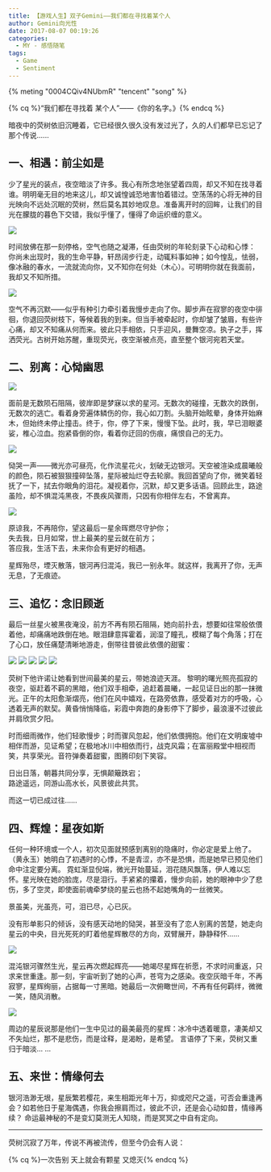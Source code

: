 ```yaml
---
title: 【游戏人生】双子Gemini——我们都在寻找着某个人
author: Gemini向光性
date: 2017-08-07 00:19:26
categories: 
  - MY - 感悟随笔
tags: 
  - Game
  - Sentiment
---
```


{% meting "0004CQiv4NUbmR" "tencent" "song" %}

{% cq %}“我们都在寻找着  某个人”——《你的名字。》{% endcq %}

暗夜中的荧树依旧沉睡着，它已经很久很久没有发过光了，久的人们都早已忘记了那个传说......

<!-- more -->

## 一、相遇：前尘如是

少了星光的装点，夜空暗淡了许多。我心有所念地张望着四周，却又不知在找寻着谁。明明毫无目的地来这儿，却又诚惶诚恐地害怕着错过。空荡荡的心将无神的目光映向不远处沉眠的荧树，然后莫名其妙地叹息。准备离开时的回眸，让我们的目光在朦胧的暮色下交错，我似乎懂了，懂得了命运织缠的意义。

![ ](/resource/images/game/game-gemini-1.png)

时间放佛在那一刻停格，空气也随之凝滞，任由荧树的年轮刻录下心动和心悸：
你尚未出现时，我的生命平静，轩昂阔步行走，动辄料事如神；如今惶乱，怯弱，像冰融的春水，一流就流向你，又不知你在何处（木心）。可明明你就在我面前，我却又不知所措。

![ ](/resource/images/game/game-gemini-2.png)

空气不再沉默——似乎有种引力牵引着我慢步走向了你。脚步声在寂寥的夜空中徘徊，你退回荧树枝下，等候着我的到来。但当手被牵起时，你却皱了皱眉，有些许心痛，却又不知痛从何而来。彼此只手相依，只手迎风，曼舞空凉。执子之手，挥洒荧光。古树开始苏醒，重现荧光，夜空渐被点亮，直至整个银河宛若天堂。

## 二、别离：心恸幽思

![ ](/resource/images/game/game-gemini-3.png)

面前是无数陨石阻隔，彼岸即是梦寐以求的星河。无数次的碰撞，无数次的跌倒，无数次的逃亡。看着身旁遍体鳞伤的你，我心如刀割。头脑开始眩晕，身体开始麻木，但始终未停止撞击。终于，你，停了下来，慢慢下坠。此时，我，早已泪眼婆娑，椎心泣血。抱紧昏倒的你，看着你迂回的伤痕，痛恨自己的无力。

![ ](/resource/images/game/game-gemini-4.png)

恸哭一声——微光亦可昼亮，化作流星花火，划破无边银河。天空被渲染成晨曦般的颜色，陨石被狠狠撞碎坠落，星际被灿烂夺去轮廓。我回首望向了你，微笑着轻抚了一下，拭去你眼角的泪花。凝视着你，沉默，却又更多话语。回顾此生，路途虽险，却不惧混沌黑夜，不畏疾风骤雨，只因有你相伴左右，不曾离弃。

![ ](/resource/images/game/game-gemini-6.png)

原谅我，不再陪你，望这最后一星余晖燃尽守护你；  
失去我，日月如常，世上最美的星云就在前方；  
答应我，生活下去，未来你会有更好的相遇。

星辉殆尽，堙灭散落，银河再归混沌，我已一别永年。就这样，我离开了你，无声无息，了无痕迹。

## 三、追忆：念旧顾逝

最后一丝星火被黑夜淹没，前方不再有陨石阻隔，她向前扑去，想要如往常般依偎着他，却痛痛地跌倒在地。眼泪肆意挥霍着，润湿了瞳孔，模糊了每个角落；打在了心口，放任痛楚清晰地游走，倒带往昔彼此依偎的甜蜜：

![ ](/resource/images/game/game-gemini-14.png)
![ ](/resource/images/game/game-gemini-15.png)
![ ](/resource/images/game/game-gemini-16.png)
![ ](/resource/images/game/game-gemini-17.png)
![ ](/resource/images/game/game-gemini-19.png)

荧树下他许诺让她看到世间最美的星云，带她浪迹天涯。 黎明的曙光照亮孤寂的夜空，驱赶着不羁的黑暗，他们双手相牵，追赶着晨曦，一起见证日出的那一抹微光。正午的太阳愈渐熠亮，他们在风中嬉戏，在路旁依靠，感受着对方的呼吸，心透着无声的默契。黄昏悄悄降临，彩霞中奔跑的身影停下了脚步，最浪漫不过彼此并肩欣赏夕阳。

时而细雨微作，他们轻歌慢步；时而骤风忽起，他们依偎拥抱。他们在文明废墟中相伴而游，见证希望；在极地冰川中相依而行，战克风霜；在富丽殿堂中相视而笑，共享荣光。音符弹奏着甜蜜，图腾印刻下笑容。

日出日落，朝暮共同分享，无惧颠簸跌宕；  
路途遥远，同游山高水长，风景彼此共赏。

而这一切已成过往……

## 四、辉煌：星夜如斯

任何一种环境或一个人，初次见面就预感到离别的隐痛时，你必定是爱上他了。（黄永玉）她明白了初遇时的心悸，不是青涩，亦不是恐惧，而是她早已预见他们命中注定要分离。
霓虹渐显倪端，微光开始蔓延，泪花随风飘落，伊人难以忘怀。星光映在她的脸庞，尽是泪行。手紧紧的攥着，慢步向前，她的眼神中少了悲伤，多了空灵，即使面前魂牵梦绕的星云也扬不起她嘴角的一丝微笑。

景虽美，光虽亮，可，泪已尽，心已灰。

没有形单影只的倾诉，没有感天动地的恸哭，甚至没有了恋人别离的苦楚，她走向星云的中央，目光死死的盯着他星辉散尽的方向，双臂展开，静静释怀……

![ ](/resource/images/game/game-gemini-12.png)

混沌银河骤然生光，星云再次燃起辉亮——她竭尽星辉在祈愿，不求时间重返，只求来世重逢。那一刻，宇宙听到了她的心声，苍穹为之感染。夜空灰暗千年，不再寂寥，星辉绚丽，占据每一寸黑暗。她最后一次俯瞰世间，不再有任何羁绊，微微一笑，随风消散。

![ ](/resource/images/game/game-gemini-13.png)

周边的星辰说那是他们一生中见过的最美最亮的星辉：冰冷中透着暖意，凄美却又不失灿烂，那不是悲伤，而是诠释，是渴盼，是希望。
言语停了下来，荧树又重归于暗淡... ...

## 五、来世：情缘何去

银河浩渺无垠，星辰繁若樱花，来生相距光年十万，抑或咫尺之遥，可否会重逢再会？如若他日于星海偶遇，你我会擦肩而过，彼此不识，还是会心动如昔，情缘再续？
命运最神秘的不是变幻莫测无人知晓，而是冥冥之中自有定向。

---

荧树沉寂了万年，传说不再被流传，但至今仍会有人说：

{% cq %}一次告别 天上就会有颗星 又熄灭{% endcq %}
